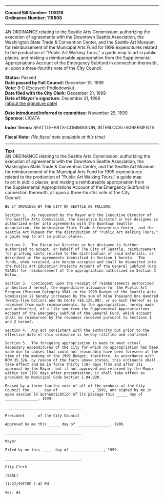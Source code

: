 * * * * *  
  
**Council Bill Number: [](#h0)[](#h2)113026**   
**Ordinance Number: 119808**  
  
* * * * *  
  
AN ORDINANCE relating to the Seattle Arts Commission; authorizing the execution of agreements with the Downtown Seattle Association, the Washington State Trade & Convention Center, and the Seattle Art Museum for reimbursement of the Municipal Arts Fund for 1999 expenditures related to the production of "Public Art Walking Tours," a guide map to art in public places; and making a reimbursable appropriation from the Supplemental Appropriations Account of the Emergency Subfund in connection therewith, all upon a three-fourths vote of the City Council.  
  
**Status:** Passed   
**Date passed by Full Council:** December 13, 1999   
**Vote:** 8-0 (Excused: Podlodowski)   
**Date filed with the City Clerk:** December 21, 1999   
**Date of Mayor's signature:** December 21, 1999   
[(about the signature date)](/~public/approvaldate.htm)   
  
  
**Date introduced/referred to committee:** November 29, 1999   
**Sponsor:** LICATA   
  
**Index Terms:** SEATTLE-ARTS-COMMISSION, INTERLOCAL-AGREEMENTS  
  
**Fiscal Note:** *(No fiscal note available at this time)*  
  
* * * * *  
  
**Text**  
    AN ORDINANCE relating to the Seattle Arts Commission; authorizing the  
    execution of agreements with the Downtown Seattle Association, the  
    Washington State Trade & Convention Center, and the Seattle Art Museum  
    for reimbursement of the Municipal Arts Fund for 1999 expenditures  
    related to the production of "Public Art Walking Tours," a guide map  
    to art in public places; and making a reimbursable appropriation from  
    the Supplemental Appropriations Account of the Emergency Subfund in  
    connection therewith, all upon a three-fourths vote of the City  
    Council.  
  
    BE IT ORDAINED BY THE CITY OF SEATTLE AS FOLLOWS:  
  
    Section 1.  As requested by the Mayor and the Executive Director of  
    the Seattle Arts Commission, the Executive Director or her designee is  
    authorized enter into agreements with the Downtown Seattle  
    Association, the Washington State Trade & Convention Center, and the  
    Seattle Art Museum for the distribution of "Public Art Walking Tours,"  
    a guide map to art in public places.  
  
    Section 2.  The Executive Director or her designee is further  
    authorized to accept, on behalf of The City of Seattle, reimbursement  
    for printing costs related to the distribution of said materials, as  
    described in the agreements identified in Section 1 hereto.  The  
    funds, when received, are hereby accepted and shall be deposited into  
    the Public Art Education Projects Account of the General Subfund (Org  
    V5A01) for reimbursement of the appropriation authorized in Section 3  
    below.  
  
    Section 3.  Contingent upon the receipt of reimbursements authorized  
    in Section 2 hereof, the expenditure allowance for the Public Art  
    Program (Program Category V5A) in the 1999 Budget of the Seattle Arts  
    Commission is hereby increased by the sum of Nine Thousand One Hundred  
    Twenty-five Dollars and No Cents ($9,125.00), or so much thereof as is  
    received from such reimbursements, by the appropriation, hereby made  
    and authorized, of a like sum from the Supplemental Appropriations  
    Account of the Emergency Subfund of the General Fund, which account  
    shall be reimbursed by the revenues received pursuant to Sections 1  
    and 2 hereof.  
  
    Section 4.  Any act consistent with the authority but prior to the  
    effective date of this ordinance is hereby ratified and confirmed.  
  
    Section 5.  The foregoing appropriation is made to meet actual  
    necessary expenditures of the City for which no appropriation has been  
    made due to causes that could not reasonably have been foreseen at the  
    time of the making of the 1999 Budget; therefore, in accordance with  
    RCW 35.32A, by reason of the facts above stated, this ordinance shall  
    take effect and be in force thirty (30) days from and after its  
    approval by the Mayor, but if not approved and returned by the Mayor  
    within ten (10) days after presentation, it shall take effect as  
    provided by Municipal Code Section 1.04.020.  
  
    Passed by a three-fourths vote of all of the members of the City  
    Council the _____ day of _______________, 1999, and signed by me in  
    open session in authentication of its passage this _____ day of  
    _______________, 1999.  
  
    ___________________________________  
  
    President      of the City Council  
  
    Approved by me this _____ day of _______________, 1999.  
  
    ___________________________________  
  
    Mayor  
  
    Filed by me this _____ day of _______________, 1999.  
  
    ___________________________________  
  
    City Clerk  
  
    (SEAL)  
  
    11/22/99TIME 1:42 PM  
  
    Ver. #3  
